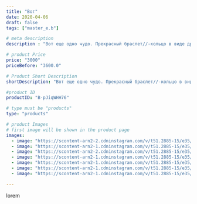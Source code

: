 ```yaml
---
title: "Вот"
date: 2020-04-06
draft: false
tags: ["master_e.b"]

# meta description
description : "Вот еще одно чудо. Прекрасный браслет//-кольцо в виде дракона. Подвижный каркас обтянут натуральной кожей. В наше время считаю плюсом, что изделия легко дезинфи"

# product Price
price: "3000"
priceBefore: "3600.0"

# Product Short Description
shortDescription: "Вот еще одно чудо. Прекрасный браслет//-кольцо в виде дракона. Подвижный каркас обтянут натуральной кожей. В наше время считаю плюсом, что изделия легко дезинфицируются.😄 #браслетизкожи, #кольцоизкожи, #драконбраслет, #гибкаяигрушка, #драконизкожи, #подарок, #дляженщин."

#product ID
productID: "B-pJiqWHH76"

# type must be "products"
type: "products"

# product Images
# first image will be shown in the product page
images:
  - image: "https://scontent-arn2-2.cdninstagram.com/v/t51.2885-15/e35/92399042_100843774899500_4036192307961808685_n.jpg?_nc_ht=scontent-arn2-2.cdninstagram.com&_nc_cat=108&_nc_ohc=Ye9NJDSxf0cAX-VmPL4&se=7&tp=1&oh=bf3d274fe7eb556fc94e1807498f7182&oe=605F7DED&ig_cache_key=MjI4MTM5NjY0Njc5NzEyOTYyMA%3D%3D.2"
  - image: "https://scontent-arn2-1.cdninstagram.com/v/t51.2885-15/e35/91979828_562404301062003_5451692839433837012_n.jpg?_nc_ht=scontent-arn2-1.cdninstagram.com&_nc_cat=103&_nc_ohc=kNLonBw6n60AX8e8ncI&se=7&tp=1&oh=ef8578268f281166b7481179935a34db&oe=605E11DE&ig_cache_key=MjI4MTM5NjY0NjgxMzkwMjEwOA%3D%3D.2"
  - image: "https://scontent-arn2-2.cdninstagram.com/v/t51.2885-15/e35/92411129_3319696148061092_6815438635927665493_n.jpg?_nc_ht=scontent-arn2-2.cdninstagram.com&_nc_cat=108&_nc_ohc=8lVDQwjytEwAX-FstAx&se=7&tp=1&oh=1640734102ab99b0f54eab564edab0c6&oe=605EE5F2&ig_cache_key=MjI4MTM5NjY0NjgzMDc3ODY1Mw%3D%3D.2"
  - image: "https://scontent-arn2-1.cdninstagram.com/v/t51.2885-15/e35/91921926_991857441209307_8362845672024187942_n.jpg?_nc_ht=scontent-arn2-1.cdninstagram.com&_nc_cat=103&_nc_ohc=a82fyW4UJGcAX_tyx9q&se=7&tp=1&oh=c3345adea7a28fbf75db0e5e5d31f9c4&oe=605FA144&ig_cache_key=MjI4MTM5NjY0Njg0NzUwOTA5Mw%3D%3D.2"
  - image: "https://scontent-arn2-1.cdninstagram.com/v/t51.2885-15/e35/92212927_3180901511998574_1112453173936865293_n.jpg?_nc_ht=scontent-arn2-1.cdninstagram.com&_nc_cat=102&_nc_ohc=tjqjcK1LMqAAX_dsgWF&se=7&tp=1&oh=fd1e733799db9fcc1bbd750b086d60cf&oe=6060FB81&ig_cache_key=MjI4MTM5NjY0NjgyMjM2OTE0OA%3D%3D.2"
  - image: "https://scontent-arn2-1.cdninstagram.com/v/t51.2885-15/e35/92460116_542041100008859_1184067430077857471_n.jpg?_nc_ht=scontent-arn2-1.cdninstagram.com&_nc_cat=111&_nc_ohc=FQ1d8KmMuckAX-t1t0M&se=7&tp=1&oh=ee3174ad731c424125510a696b57ac66&oe=60600E7B&ig_cache_key=MjI4MTM5NjY0NjgzOTI3OTE4NQ%3D%3D.2"
  - image: "https://scontent-arn2-1.cdninstagram.com/v/t51.2885-15/e35/91925612_267818680898374_2484977519743092109_n.jpg?_nc_ht=scontent-arn2-1.cdninstagram.com&_nc_cat=110&_nc_ohc=t8VXR1NkGHwAX-tQlyu&se=7&tp=1&oh=f01e157965163bedce4a07de7c1c6c2a&oe=605F5473&ig_cache_key=MjI4MTM5NjY0Njg1NjAzMDQxMg%3D%3D.2"

---
```

lorem

